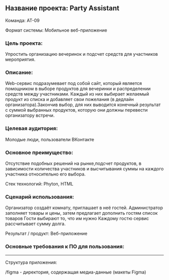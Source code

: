 ## Название проекта: Party Assistant

Команда: АТ-09

Формат системы: Мобильное веб-приложение

### Цель проекта:

Упростить организацию вечеринок и подсчет средств для участников мероприятия.

### Описание:
Web-сервис подразумевает под собой сайт, который является помощником в выборе продуктов для вечеринки и распределении средств между участниками. Каждый из них выбирает желаемый продукт из списка и добавляет свои пожелания (в дедлайн организатора).Закончив выбор, для них выводится конечный результат с суммой выбранных продуктов, которую они должны перевести организатору встречи.

### Целевая аудитория:
Молодые люди, пользователи ВКонтакте

### Основное преимущество:
Отсутствие подобных решений на рынке,подсчет продуктов, в зависимости количества участников и высчитывания суммы на каждого участника относительно его выбора.

Стек технологий: Phyton, HTML

### Сценарий использования:

Организатор создаёт комнату, приглашает в неё гостей.
Администратор заполняет товары и цены, затем предлагает дополнить гостям список товаров
Гости выбирают то, что им нужно
Каждому гостю сервис рассчитывает сумму долга.

Результат / продукт: Веб-приложение

### Основные требования к ПО для пользования:

----

Структура приложения:

/figma - директория, содержащая медиа-данные (макеты Figma)

